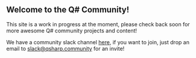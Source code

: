 ## Welcome to the Q# Community!

This site is a work in progress at the moment, please check back soon for more awesome Q# community projects and content!

We have a community slack channel [here](https://qsharp-community.slack.com), if you want to join, just drop an email to [slack@qsharp.community](mailto:slack@qsharp.community) for an invite!
